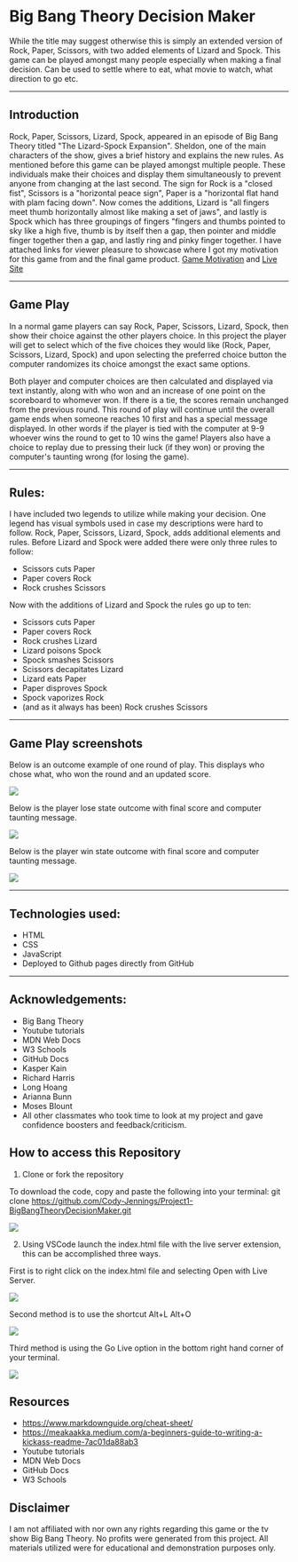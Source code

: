 # Big Bang Theory Decision Maker

While the title may suggest otherwise this is simply an extended version of Rock, Paper, Scissors, with two added elements of Lizard and Spock. This game can be played amongst many people especially when making a final decision. Can be used to settle where to eat, what movie to watch, what direction to go etc.

- - - 

## Introduction

Rock, Paper, Scissors, Lizard, Spock, appeared in an episode of Big Bang Theory titled "The Lizard-Spock Expansion". Sheldon, one of the main characters of the show, gives a brief history and explains the new rules. As mentioned before this game can be played amongst multiple people. These individuals make their choices and display them simultaneously to prevent anyone from changing at the last second. The sign for Rock is a "closed fist", Scissors is a "horizontal peace sign", Paper is a "horizontal flat hand with plam facing down". Now comes the additions, Lizard is "all fingers meet thumb horizontally almost like making a set of jaws", and lastly is Spock which has three groupings of fingers "fingers and thumbs pointed to sky like a high five, thumb is by itself then a gap, then pointer and middle finger together then a gap, and lastly ring and pinky finger together. I have attached links for viewer pleasure to showcase where I got my motivation for this game from and the final game product. [Game Motivation](https://bigbangtheory.fandom.com/wiki/Rock,_Paper,_Scissors,_Lizard,_Spock) and 
[Live Site](https://cody-jennings.github.io/Project1-BigBangTheoryDecisionMaker/)

- - - 

## Game Play

In a normal game players can say Rock, Paper, Scissors, Lizard, Spock, then show their choice against the other players choice. In this project the player will get to select which of the five choices they would like (Rock, Paper, Scissors, Lizard, Spock) and upon selecting the preferred choice button the computer randomizes its choice amongst the exact same options.

Both player and computer choices are then calculated and displayed via text instantly, along with who won and an increase of one point on the scoreboard to whomever won. If there is a tie, the scores remain unchanged from the previous round. This round of play will continue until the overall game ends when someone reaches 10 first and has a special message displayed. In other words if the player is tied with the computer at 9-9 whoever wins the round to get to 10 wins the game! Players also have a choice to replay due to pressing their luck (if they won) or proving the computer's taunting wrong (for losing the game).

- - - 

## Rules:

I have included two legends to utilize while making your decision. One legend has visual symbols used in case my descriptions were hard to follow. Rock, Paper, Scissors, Lizard, Spock, adds additional elements and rules. Before Lizard and Spock were added there were only three rules to follow: 

- Scissors cuts Paper
- Paper covers Rock
- Rock crushes Scissors

Now with the additions of Lizard and Spock the rules go up to ten:

- Scissors cuts Paper
- Paper covers Rock
- Rock crushes Lizard
- Lizard poisons Spock
- Spock smashes Scissors
- Scissors decapitates Lizard
- Lizard eats Paper
- Paper disproves Spock
- Spock vaporizes Rock
- (and as it always has been) Rock crushes Scissors

- - -

## Game Play screenshots

Below is an outcome example of one round of play. This displays who chose what, who won the round and an updated score.

![](Images/Project1-roundexample1.png)

Below is the player lose state outcome with final score and computer taunting message.

![](Images/Project1-playerlosestate.png)

Below is the player win state outcome with final score and computer taunting message.

![](Images/Project1-playerwinstate.png)

- - - 

## Technologies used:
- HTML
- CSS
- JavaScript
- Deployed to Github pages directly from GitHub

- - - 

## Acknowledgements:
- Big Bang Theory 
- Youtube tutorials
- MDN Web Docs
- W3 Schools
- GitHub Docs 
- Kasper Kain
- Richard Harris
- Long Hoang
- Arianna Bunn
- Moses Blount 
- All other classmates who took time to look at my project and gave confidence boosters and feedback/criticism.

## How to access this Repository

1. Clone or fork the repository

To download the code, copy and paste the following into your terminal:
git clone https://github.com/Cody-Jennings/Project1-BigBangTheoryDecisionMaker.git

![](Images/Project1-installationStep1.png)

2. Using VSCode launch the index.html file with the live server extension, this can be accomplished three ways. 

First is to right click on the index.html file and selecting Open with Live Server.

![](Images/Project1-installationStep2.png)

Second method is to use the shortcut Alt+L Alt+O

![](Images/Project1-installationStep2.1.png)

Third method is using the Go Live option in the bottom right hand corner of your terminal.

![](Images/Project1-installationStep2.2.png)


## Resources

- https://www.markdownguide.org/cheat-sheet/
- https://meakaakka.medium.com/a-beginners-guide-to-writing-a-kickass-readme-7ac01da88ab3
- Youtube tutorials
- MDN Web Docs
- GitHub Docs
- W3 Schools

## Disclaimer

I am not affiliated with nor own any rights regarding this game or the tv show Big Bang Theory. No profits were generated from this project. All materials utilized were for educational and demonstration purposes only. 